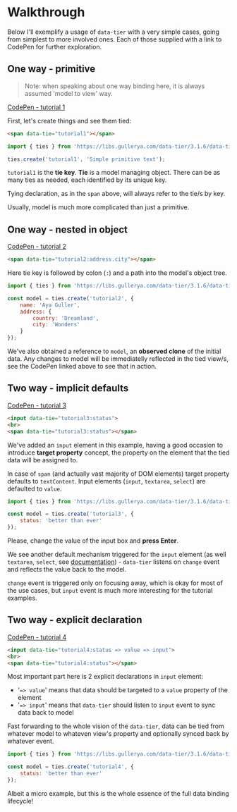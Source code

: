 # Walkthrough

Below I'll exemplify a usage of `data-tier` with a very simple cases, going from simplest to more involved ones. Each of those supplied with a link to CodePen for further exploration.

## One way - primitive

> Note: when speaking about one way binding here, it is always assumed 'model to view' way.

[CodePen - tutorial 1](https://codepen.io/gullerya/pen/YzZPZmr)

First, let's create things and see them tied:

```html
<span data-tie="tutorial1"></span>
```

```js
import { ties } from 'https://libs.gullerya.com/data-tier/3.1.6/data-tier.js';

ties.create('tutorial1', 'Simple primitive text');
```

`tutorial1` is the __tie key__.
__Tie__ is a model managing object.
There can be as many ties as needed, each identified by its unique key.

Tying declaration, as in the `span` above, will always refer to the tie/s by key.

Usually, model is much more complicated than just a primitive.

## One way - nested in object

[CodePen - tutorial 2](https://codepen.io/gullerya/pen/mdWymwG)

```html
<span data-tie="tutorial2:address.city"></span>
```

Here tie key is followed by colon (`:`) and a path into the model's object tree.

```js
import { ties } from 'https://libs.gullerya.com/data-tier/3.1.6/data-tier.js';

const model = ties.create('tutorial2', {
	name: 'Aya Guller',
	address: {
		country: 'Dreamland',
		city: 'Wonders'
	}
});
```

We've also obtained a reference to `model`, an __observed clone__ of the initial data.
Any changes to model will be immediatelly reflected in the tied view/s, see the CodePen linked above to see that in action.

## Two way - implicit defaults

[CodePen - tutorial 3](https://codepen.io/gullerya/pen/wvJBeWK)

```html
<input data-tie="tutorial3:status">
<br>
<span data-tie="tutorial3:status"></span>
```

We've added an `input` element in this example, having a good occasion to introduce __target property__ concept, the property on the element that the tied data will be assigned to.

In case of `span` (and actually vast majority of DOM elements) target property defaults to `textContent`. Input elements (`input`, `textarea`, `select`) are defaulted to `value`.

```js
import { ties } from 'https://libs.gullerya.com/data-tier/3.1.6/data-tier.js';

const model = ties.create('tutorial3', {
	status: 'better than ever'
});
```

Please, change the value of the input box and __press Enter__.

We see another default mechanism triggered for the `input` element (as well `textarea`, `select`, see [documentation](api-reference.md)) - `data-tier` listens on `change` event and reflects the value back to the model.

`change` event is triggered only on focusing away, which is okay for most of the use cases, but `input` event is much more interesting for the tutorial examples.

## Two way - explicit declaration

[CodePen - tutorial 4](https://codepen.io/gullerya/pen/abJzwQX)

```html
<input data-tie="tutorial4:status => value => input">
<br>
<span data-tie="tutorial4:status"></span>
```

Most important part here is 2 explicit declarations in `input` element:
- '`=> value`' means that data should be targeted to a `value` property of the element
- '`=> input`' means that `data-tier` should listen to `input` event to sync data back to model

Fast forwarding to the whole vision of the `data-tier`, data can be tied from whatever model to whateven view's property and optionally synced back by whatever event.

```js
import { ties } from 'https://libs.gullerya.com/data-tier/3.1.6/data-tier.js';

const model = ties.create('tutorial4', {
	status: 'better than ever'
});
```

Albeit a micro example, but this is the whole essence of the full data binding lifecycle!